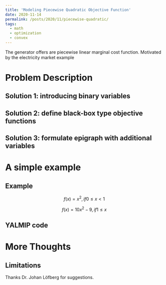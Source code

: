 ```yaml
---
title: 'Modeling Piecewise Quadratic Objective Function'
date: 2020-11-14
permalink: /posts/2020/11/piecewise-quadratic/
tags:
  - math
  - optimization
  - convex
---
```


The generator offers are piecewise linear marginal cost function. 
Motivated by the electricity market example


Problem Description
======

Solution 1: introducing binary variables
------

Solution 2: define black-box type objective functions
------

Solution 3: formulate epigraph with additional variables
------


A simple example
======

Example
------

$$f(x) = x^2, if 0 \le x < 1$$

$$f(x) = 10 x^2 - 9, if 1 \le x $$


YALMIP code
------


More Thoughts
======

Limitations
------


Thanks Dr. Johan Löfberg for suggestions.